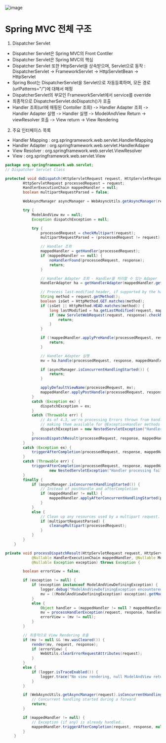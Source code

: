 ![image](https://user-images.githubusercontent.com/70207093/197392201-f8267be2-71a8-4d4d-b771-c8c9dbc39a04.png)

Spring MVC 전체 구조
====================
1. Dispatcher Servlet
 - Dispatcher Servlet은 Spring MVC의 Front Contller
 - Dispatcher Servlet은 Spring MVC의 핵심
 - Dispatcher Servlet 또한 HttpServlet을 상속받으며, Servlet으로 동작 : DispatcherServlet -> FrameworkServlet -> HttpServletBean -> HttpServlet
 - Spring Boot는 DispatcherServlet을 Servlet으로 자동등록하며, 모든 경로(urlPatterns="/")에 대해서 매핑
 - DispatcherServlet의 부모인 FrameworkServlet에서 service를 override
 - 최종적으로 DispatcherServlet.doDispatch()가 호출
 - Handler 조회(url에 매핑된 Contoller 조회) -> Handler Adapter 조회 -> Handler Adapter 실행 -> Handler 실행 -> ModelAndView Return -> viewResolver 호출 -> View return -> View Rendering
2. 주요 인터페이스 목록
 - Handler Mapping : org.springramework.web.servlet.HandlerMapping
 - Handler Adapter : org.springframework.web.servlet.HandlerAdaper
 - View Resolver : org.springframework.web.servlet.ViewResolver
 - View : org.springframework.web.servlet.View
```java
package org.springframework.web.servlet;
// Dispatcher Servlet Class

protected void doDispatch(HttpServletRequest request, HttpServletResponse response) throws Exception {
		HttpServletRequest processedRequest = request;
		HandlerExecutionChain mappedHandler = null;
		boolean multipartRequestParsed = false;

		WebAsyncManager asyncManager = WebAsyncUtils.getAsyncManager(request);

		try {
			ModelAndView mv = null;
			Exception dispatchException = null;

			try {
				processedRequest = checkMultipart(request);
				multipartRequestParsed = (processedRequest != request);

				// Handler 조회
				mappedHandler = getHandler(processedRequest);
				if (mappedHandler == null) {
					noHandlerFound(processedRequest, response);
					return;
				}

				// Handler Adapter 조회 - Handler를 처리할 수 있는 Adaper
				HandlerAdapter ha = getHandlerAdapter(mappedHandler.getHandler());

				// Process last-modified header, if supported by the handler.
				String method = request.getMethod();
				boolean isGet = HttpMethod.GET.matches(method);
				if (isGet || HttpMethod.HEAD.matches(method)) {
					long lastModified = ha.getLastModified(request, mappedHandler.getHandler());
					if (new ServletWebRequest(request, response).checkNotModified(lastModified) && isGet) {
						return;
					}
				}

				if (!mappedHandler.applyPreHandle(processedRequest, response)) {
					return;
				}

				// Handler Adapter 실행
				mv = ha.handle(processedRequest, response, mappedHandler.getHandler());

				if (asyncManager.isConcurrentHandlingStarted()) {
					return;
				}

				applyDefaultViewName(processedRequest, mv);
				mappedHandler.applyPostHandle(processedRequest, response, mv);
			}
			catch (Exception ex) {
				dispatchException = ex;
			}
			catch (Throwable err) {
				// As of 4.3, we're processing Errors thrown from handler methods as well,
				// making them available for @ExceptionHandler methods and other scenarios.
				dispatchException = new NestedServletException("Handler dispatch failed", err);
			}
			processDispatchResult(processedRequest, response, mappedHandler, mv, dispatchException);
		}
		catch (Exception ex) {
			triggerAfterCompletion(processedRequest, response, mappedHandler, ex);
		}
		catch (Throwable err) {
			triggerAfterCompletion(processedRequest, response, mappedHandler,
					new NestedServletException("Handler processing failed", err));
		}
		finally {
			if (asyncManager.isConcurrentHandlingStarted()) {
				// Instead of postHandle and afterCompletion
				if (mappedHandler != null) {
					mappedHandler.applyAfterConcurrentHandlingStarted(processedRequest, response);
				}
			}
			else {
				// Clean up any resources used by a multipart request.
				if (multipartRequestParsed) {
					cleanupMultipart(processedRequest);
				}
			}
		}
	}

private void processDispatchResult(HttpServletRequest request, HttpServletResponse response,
			@Nullable HandlerExecutionChain mappedHandler, @Nullable ModelAndView mv,
			@Nullable Exception exception) throws Exception {

		boolean errorView = false;

		if (exception != null) {
			if (exception instanceof ModelAndViewDefiningException) {
				logger.debug("ModelAndViewDefiningException encountered", exception);
				mv = ((ModelAndViewDefiningException) exception).getModelAndView();
			}
			else {
				Object handler = (mappedHandler != null ? mappedHandler.getHandler() : null);
				mv = processHandlerException(request, response, handler, exception);
				errorView = (mv != null);
			}
		}

		// 최종적으로 View Rendering 호출
		if (mv != null && !mv.wasCleared()) {
			render(mv, request, response);
			if (errorView) {
				WebUtils.clearErrorRequestAttributes(request);
			}
		}
		else {
			if (logger.isTraceEnabled()) {
				logger.trace("No view rendering, null ModelAndView returned.");
			}
		}

		if (WebAsyncUtils.getAsyncManager(request).isConcurrentHandlingStarted()) {
			// Concurrent handling started during a forward
			return;
		}

		if (mappedHandler != null) {
			// Exception (if any) is already handled..
			mappedHandler.triggerAfterCompletion(request, response, null);
		}
	}
```
